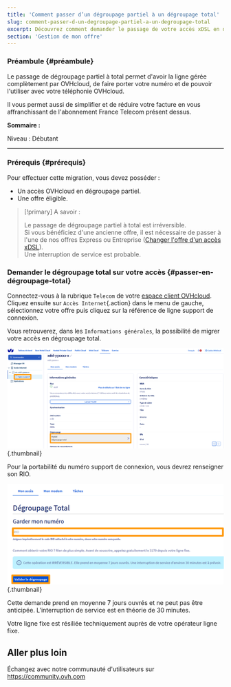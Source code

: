 ```yaml
---
title: 'Comment passer d’un dégroupage partiel à un dégroupage total'
slug: comment-passer-d-un-degroupage-partiel-a-un-degroupage-total
excerpt: Découvrez comment demander le passage de votre accès xDSL en dégroupage total
section: 'Gestion de mon offre'
---
```


### Préambule {#préambule}

Le passage de dégroupage partiel à total permet d'avoir la ligne gérée complètement par OVHcloud, de faire porter votre numéro et de pouvoir l'utiliser avec votre téléphonie OVHcloud.

Il vous permet aussi de simplifier et de réduire votre facture en vous affranchissant de l'abonnement France Telecom présent dessus.

**Sommaire :**

Niveau : Débutant

------------------------------------------------------------------------




### Prérequis {#prérequis}

Pour effectuer cette migration, vous devez posséder :

-   Un accès OVHcloud en dégroupage partiel.
-   Une offre éligible.

> [!primary]
> A savoir :
>
> Le passage de dégroupage partiel à total est irréversible.
> <br>Si vous bénéficiez d'une ancienne offre, il est nécessaire de passer à l'une de nos offres Express ou Entreprise ([Changer l'offre d'un accès xDSL](https://docs.ovh.com/fr/xdsl/comment-changer-mon-offre-xdsl/)).
> <br>Une interruption de service est probable.
>

### Demander le dégroupage total sur votre accès {#passer-en-dégroupage-total}

Connectez-vous à la rubrique `Telecom` de votre [espace client OVHcloud](https://www.ovh.com/auth/?action=gotomanager). Cliquez ensuite sur `Accès Internet`{.action} dans le menu de gauche, sélectionnez votre offre puis cliquez sur la référence de ligne support de connexion. 

Vous retrouverez, dans les `Informations générales`, la possibilité de migrer votre accès en dégroupage total.

![Infos_Générales](images/part_to_total_1.PNG){.thumbnail}


Pour la portabilité du numéro support de connexion, vous devrez renseigner son RIO.

![RIO_validation](images/part_to_total_2.PNG){.thumbnail}


Cette demande prend en moyenne 7 jours ouvrés et ne peut pas être anticipée. L'interruption de service est en théorie de 30 minutes.

Votre ligne fixe est résiliée techniquement auprès de votre opérateur ligne fixe.


## Aller plus loin

Échangez avec notre communauté d'utilisateurs sur <https://community.ovh.com>
